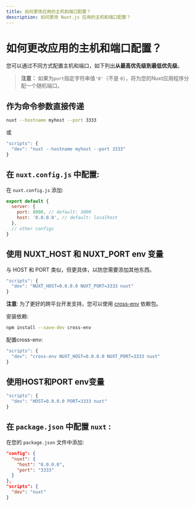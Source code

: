 ```yaml
---
title: 如何更改应用的主机和端口配置？
description: 如何更改 Nuxt.js 应用的主机和端口配置？
---
```


# 如何更改应用的主机和端口配置？

您可以通过不同方式配置主机和端口，如下列出**从最高优先级到最低优先级**。

> **注意：** 如果为`port`指定字符串值`'0'`（不是 `0`），将为您的Nuxt应用程序分配一个随机端口。

## 作为命令参数直接传递

```sh
nuxt --hostname myhost --port 3333
```
或
```js
"scripts": {
  "dev": "nuxt --hostname myhost --port 3333"
}
```

## 在 `nuxt.config.js` 中配置:

在 `nuxt.config.js` 添加:

```js
export default {
  server: {
    port: 8000, // default: 3000
    host: '0.0.0.0', // default: localhost
  },
  // other configs
}
```


## 使用 NUXT_HOST 和 NUXT_PORT env 变量

与 HOST 和 PORT 类似，但更具体，以防您需要添加其他东西。

```js
"scripts": {
  "dev": "NUXT_HOST=0.0.0.0 NUXT_PORT=3333 nuxt"
}
```

**注意**: 为了更好的跨平台开发支持，您可以使用 [cross-env](https://www.npmjs.com/package/cross-env) 依赖包。

安装依赖:

```bash
npm install --save-dev cross-env
```
配置cross-env:

```js
"scripts": {
  "dev": "cross-env NUXT_HOST=0.0.0.0 NUXT_PORT=3333 nuxt"
}
```

## 使用HOST和PORT env变量

```js
"scripts": {
  "dev": "HOST=0.0.0.0 PORT=3333 nuxt"
}
```


## 在 `package.json` 中配置 `nuxt` :

在您的 `package.json` 文件中添加:

```json
"config": {
  "nuxt": {
    "host": "0.0.0.0",
    "port": "3333"
  }
},
"scripts": {
  "dev": "nuxt"
}
```
